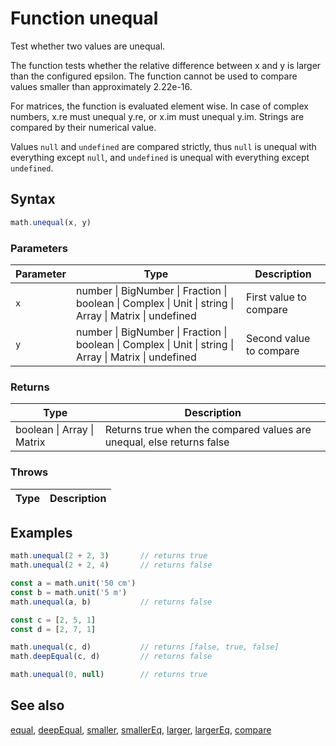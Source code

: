 <!-- Note: This file is automatically generated from source code comments. Changes made in this file will be overridden. -->

# Function unequal

Test whether two values are unequal.

The function tests whether the relative difference between x and y is
larger than the configured epsilon. The function cannot be used to compare
values smaller than approximately 2.22e-16.

For matrices, the function is evaluated element wise.
In case of complex numbers, x.re must unequal y.re, or x.im must unequal y.im.
Strings are compared by their numerical value.

Values `null` and `undefined` are compared strictly, thus `null` is unequal
with everything except `null`, and `undefined` is unequal with everything
except `undefined`.


## Syntax

```js
math.unequal(x, y)
```

### Parameters

Parameter | Type | Description
--------- | ---- | -----------
`x` | number &#124; BigNumber &#124; Fraction &#124; boolean &#124; Complex &#124; Unit &#124; string &#124; Array &#124; Matrix &#124; undefined | First value to compare
`y` | number &#124; BigNumber &#124; Fraction &#124; boolean &#124; Complex &#124; Unit &#124; string &#124; Array &#124; Matrix &#124; undefined | Second value to compare

### Returns

Type | Description
---- | -----------
boolean &#124; Array &#124; Matrix | Returns true when the compared values are unequal, else returns false


### Throws

Type | Description
---- | -----------


## Examples

```js
math.unequal(2 + 2, 3)       // returns true
math.unequal(2 + 2, 4)       // returns false

const a = math.unit('50 cm')
const b = math.unit('5 m')
math.unequal(a, b)           // returns false

const c = [2, 5, 1]
const d = [2, 7, 1]

math.unequal(c, d)           // returns [false, true, false]
math.deepEqual(c, d)         // returns false

math.unequal(0, null)        // returns true
```


## See also

[equal](equal.md),
[deepEqual](deepEqual.md),
[smaller](smaller.md),
[smallerEq](smallerEq.md),
[larger](larger.md),
[largerEq](largerEq.md),
[compare](compare.md)
